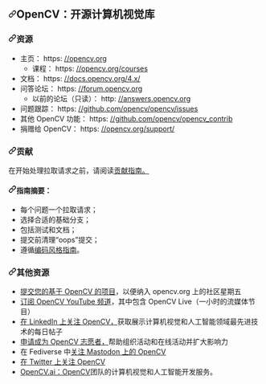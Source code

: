 <div class="Box-sc-g0xbh4-0 bJMeLZ js-snippet-clipboard-copy-unpositioned" data-hpc="true"><article class="markdown-body entry-content container-lg" itemprop="text"><h2 tabindex="-1" dir="auto"><a id="user-content-opencv-open-source-computer-vision-library" class="anchor" aria-hidden="true" tabindex="-1" href="#opencv-open-source-computer-vision-library"><svg class="octicon octicon-link" viewBox="0 0 16 16" version="1.1" width="16" height="16" aria-hidden="true"><path d="m7.775 3.275 1.25-1.25a3.5 3.5 0 1 1 4.95 4.95l-2.5 2.5a3.5 3.5 0 0 1-4.95 0 .751.751 0 0 1 .018-1.042.751.751 0 0 1 1.042-.018 1.998 1.998 0 0 0 2.83 0l2.5-2.5a2.002 2.002 0 0 0-2.83-2.83l-1.25 1.25a.751.751 0 0 1-1.042-.018.751.751 0 0 1-.018-1.042Zm-4.69 9.64a1.998 1.998 0 0 0 2.83 0l1.25-1.25a.751.751 0 0 1 1.042.018.751.751 0 0 1 .018 1.042l-1.25 1.25a3.5 3.5 0 1 1-4.95-4.95l2.5-2.5a3.5 3.5 0 0 1 4.95 0 .751.751 0 0 1-.018 1.042.751.751 0 0 1-1.042.018 1.998 1.998 0 0 0-2.83 0l-2.5 2.5a1.998 1.998 0 0 0 0 2.83Z"></path></svg></a><font style="vertical-align: inherit;"><font style="vertical-align: inherit;">OpenCV：开源计算机视觉库</font></font></h2>
<h3 tabindex="-1" dir="auto"><a id="user-content-resources" class="anchor" aria-hidden="true" tabindex="-1" href="#resources"><svg class="octicon octicon-link" viewBox="0 0 16 16" version="1.1" width="16" height="16" aria-hidden="true"><path d="m7.775 3.275 1.25-1.25a3.5 3.5 0 1 1 4.95 4.95l-2.5 2.5a3.5 3.5 0 0 1-4.95 0 .751.751 0 0 1 .018-1.042.751.751 0 0 1 1.042-.018 1.998 1.998 0 0 0 2.83 0l2.5-2.5a2.002 2.002 0 0 0-2.83-2.83l-1.25 1.25a.751.751 0 0 1-1.042-.018.751.751 0 0 1-.018-1.042Zm-4.69 9.64a1.998 1.998 0 0 0 2.83 0l1.25-1.25a.751.751 0 0 1 1.042.018.751.751 0 0 1 .018 1.042l-1.25 1.25a3.5 3.5 0 1 1-4.95-4.95l2.5-2.5a3.5 3.5 0 0 1 4.95 0 .751.751 0 0 1-.018 1.042.751.751 0 0 1-1.042.018 1.998 1.998 0 0 0-2.83 0l-2.5 2.5a1.998 1.998 0 0 0 0 2.83Z"></path></svg></a><font style="vertical-align: inherit;"><font style="vertical-align: inherit;">资源</font></font></h3>
<ul dir="auto">
<li><font style="vertical-align: inherit;"><font style="vertical-align: inherit;">主页： https: </font></font><a href="https://opencv.org" rel="nofollow"><font style="vertical-align: inherit;"><font style="vertical-align: inherit;">//opencv.org</font></font></a>
<ul dir="auto">
<li><font style="vertical-align: inherit;"><font style="vertical-align: inherit;">课程： https: </font></font><a href="https://opencv.org/courses" rel="nofollow"><font style="vertical-align: inherit;"><font style="vertical-align: inherit;">//opencv.org/courses</font></font></a></li>
</ul>
</li>
<li><font style="vertical-align: inherit;"><font style="vertical-align: inherit;">文档： https: </font></font><a href="https://docs.opencv.org/4.x/" rel="nofollow"><font style="vertical-align: inherit;"><font style="vertical-align: inherit;">//docs.opencv.org/4.x/</font></font></a></li>
<li><font style="vertical-align: inherit;"><font style="vertical-align: inherit;">问答论坛： https: </font></font><a href="https://forum.opencv.org" rel="nofollow"><font style="vertical-align: inherit;"><font style="vertical-align: inherit;">//forum.opencv.org</font></font></a>
<ul dir="auto">
<li><font style="vertical-align: inherit;"><font style="vertical-align: inherit;">以前的论坛（只读）： http: </font></font><a href="http://answers.opencv.org" rel="nofollow"><font style="vertical-align: inherit;"><font style="vertical-align: inherit;">//answers.opencv.org</font></font></a></li>
</ul>
</li>
<li><font style="vertical-align: inherit;"><font style="vertical-align: inherit;">问题跟踪： https: </font></font><a href="https://github.com/opencv/opencv/issues"><font style="vertical-align: inherit;"><font style="vertical-align: inherit;">//github.com/opencv/opencv/issues</font></font></a></li>
<li><font style="vertical-align: inherit;"><font style="vertical-align: inherit;">其他 OpenCV 功能： https: </font></font><a href="https://github.com/opencv/opencv_contrib"><font style="vertical-align: inherit;"><font style="vertical-align: inherit;">//github.com/opencv/opencv_contrib</font></font></a></li>
<li><font style="vertical-align: inherit;"><font style="vertical-align: inherit;">捐赠给 OpenCV： https: </font></font><a href="https://opencv.org/support/" rel="nofollow"><font style="vertical-align: inherit;"><font style="vertical-align: inherit;">//opencv.org/support/</font></font></a></li>
</ul>
<h3 tabindex="-1" dir="auto"><a id="user-content-contributing" class="anchor" aria-hidden="true" tabindex="-1" href="#contributing"><svg class="octicon octicon-link" viewBox="0 0 16 16" version="1.1" width="16" height="16" aria-hidden="true"><path d="m7.775 3.275 1.25-1.25a3.5 3.5 0 1 1 4.95 4.95l-2.5 2.5a3.5 3.5 0 0 1-4.95 0 .751.751 0 0 1 .018-1.042.751.751 0 0 1 1.042-.018 1.998 1.998 0 0 0 2.83 0l2.5-2.5a2.002 2.002 0 0 0-2.83-2.83l-1.25 1.25a.751.751 0 0 1-1.042-.018.751.751 0 0 1-.018-1.042Zm-4.69 9.64a1.998 1.998 0 0 0 2.83 0l1.25-1.25a.751.751 0 0 1 1.042.018.751.751 0 0 1 .018 1.042l-1.25 1.25a3.5 3.5 0 1 1-4.95-4.95l2.5-2.5a3.5 3.5 0 0 1 4.95 0 .751.751 0 0 1-.018 1.042.751.751 0 0 1-1.042.018 1.998 1.998 0 0 0-2.83 0l-2.5 2.5a1.998 1.998 0 0 0 0 2.83Z"></path></svg></a><font style="vertical-align: inherit;"><font style="vertical-align: inherit;">贡献</font></font></h3>
<p dir="auto"><font style="vertical-align: inherit;"><font style="vertical-align: inherit;">在开始处理拉取请求之前，</font><font style="vertical-align: inherit;">请阅读</font></font><a href="https://github.com/opencv/opencv/wiki/How_to_contribute"><font style="vertical-align: inherit;"><font style="vertical-align: inherit;">贡献指南。</font></font></a><font style="vertical-align: inherit;"></font></p>
<h4 tabindex="-1" dir="auto"><a id="user-content-summary-of-the-guidelines" class="anchor" aria-hidden="true" tabindex="-1" href="#summary-of-the-guidelines"><svg class="octicon octicon-link" viewBox="0 0 16 16" version="1.1" width="16" height="16" aria-hidden="true"><path d="m7.775 3.275 1.25-1.25a3.5 3.5 0 1 1 4.95 4.95l-2.5 2.5a3.5 3.5 0 0 1-4.95 0 .751.751 0 0 1 .018-1.042.751.751 0 0 1 1.042-.018 1.998 1.998 0 0 0 2.83 0l2.5-2.5a2.002 2.002 0 0 0-2.83-2.83l-1.25 1.25a.751.751 0 0 1-1.042-.018.751.751 0 0 1-.018-1.042Zm-4.69 9.64a1.998 1.998 0 0 0 2.83 0l1.25-1.25a.751.751 0 0 1 1.042.018.751.751 0 0 1 .018 1.042l-1.25 1.25a3.5 3.5 0 1 1-4.95-4.95l2.5-2.5a3.5 3.5 0 0 1 4.95 0 .751.751 0 0 1-.018 1.042.751.751 0 0 1-1.042.018 1.998 1.998 0 0 0-2.83 0l-2.5 2.5a1.998 1.998 0 0 0 0 2.83Z"></path></svg></a><font style="vertical-align: inherit;"><font style="vertical-align: inherit;">指南摘要：</font></font></h4>
<ul dir="auto">
<li><font style="vertical-align: inherit;"><font style="vertical-align: inherit;">每个问题一个拉取请求；</font></font></li>
<li><font style="vertical-align: inherit;"><font style="vertical-align: inherit;">选择合适的基础分支；</font></font></li>
<li><font style="vertical-align: inherit;"><font style="vertical-align: inherit;">包括测试和文档；</font></font></li>
<li><font style="vertical-align: inherit;"><font style="vertical-align: inherit;">提交前清理“oops”提交；</font></font></li>
<li><font style="vertical-align: inherit;"><font style="vertical-align: inherit;">遵循</font></font><a href="https://github.com/opencv/opencv/wiki/Coding_Style_Guide"><font style="vertical-align: inherit;"><font style="vertical-align: inherit;">编码风格指南</font></font></a><font style="vertical-align: inherit;"><font style="vertical-align: inherit;">。</font></font></li>
</ul>
<h3 tabindex="-1" dir="auto"><a id="user-content-additional-resources" class="anchor" aria-hidden="true" tabindex="-1" href="#additional-resources"><svg class="octicon octicon-link" viewBox="0 0 16 16" version="1.1" width="16" height="16" aria-hidden="true"><path d="m7.775 3.275 1.25-1.25a3.5 3.5 0 1 1 4.95 4.95l-2.5 2.5a3.5 3.5 0 0 1-4.95 0 .751.751 0 0 1 .018-1.042.751.751 0 0 1 1.042-.018 1.998 1.998 0 0 0 2.83 0l2.5-2.5a2.002 2.002 0 0 0-2.83-2.83l-1.25 1.25a.751.751 0 0 1-1.042-.018.751.751 0 0 1-.018-1.042Zm-4.69 9.64a1.998 1.998 0 0 0 2.83 0l1.25-1.25a.751.751 0 0 1 1.042.018.751.751 0 0 1 .018 1.042l-1.25 1.25a3.5 3.5 0 1 1-4.95-4.95l2.5-2.5a3.5 3.5 0 0 1 4.95 0 .751.751 0 0 1-.018 1.042.751.751 0 0 1-1.042.018 1.998 1.998 0 0 0-2.83 0l-2.5 2.5a1.998 1.998 0 0 0 0 2.83Z"></path></svg></a><font style="vertical-align: inherit;"><font style="vertical-align: inherit;">其他资源</font></font></h3>
<ul dir="auto">
<li><a href="https://form.jotform.com/233105358823151" rel="nofollow"><font style="vertical-align: inherit;"><font style="vertical-align: inherit;">提交您的基于 OpenCV 的项目</font></font></a><font style="vertical-align: inherit;"><font style="vertical-align: inherit;">，以便纳入 opencv.org 上的社区星期五</font></font></li>
<li><a href="http://youtube.com/@opencvofficial" rel="nofollow"><font style="vertical-align: inherit;"><font style="vertical-align: inherit;">订阅 OpenCV YouTube 频道</font></font></a><font style="vertical-align: inherit;"><font style="vertical-align: inherit;">，其中包含 OpenCV Live（一小时的流媒体节目）</font></font></li>
<li><a href="http://linkedin.com/company/opencv/" rel="nofollow"><font style="vertical-align: inherit;"><font style="vertical-align: inherit;">在 LinkedIn 上关注 OpenCV，</font></font></a><font style="vertical-align: inherit;"><font style="vertical-align: inherit;">获取展示计算机视觉和人工智能领域最先进技术的每日帖子</font></font></li>
<li><a href="https://form.jotform.com/232745316792159" rel="nofollow"><font style="vertical-align: inherit;"><font style="vertical-align: inherit;">申请成为 OpenCV 志愿者，</font></font></a><font style="vertical-align: inherit;"><font style="vertical-align: inherit;">帮助组织活动和在线活动并扩大影响力</font></font></li>
<li><a href="http://mastodon.social/@opencv" rel="nofollow"><font style="vertical-align: inherit;"></font></a><font style="vertical-align: inherit;"><font style="vertical-align: inherit;">在 Fediverse 中</font><a href="http://mastodon.social/@opencv" rel="nofollow"><font style="vertical-align: inherit;">关注 Mastodon 上的 OpenCV</font></a></font></li>
<li><a href="https://twitter.com/opencvlive" rel="nofollow"><font style="vertical-align: inherit;"><font style="vertical-align: inherit;">在 Twitter 上关注 OpenCV</font></font></a></li>
<li><a href="https://opencv.ai" rel="nofollow"><font style="vertical-align: inherit;"><font style="vertical-align: inherit;">OpenCV.ai：OpenCV</font></font></a><font style="vertical-align: inherit;"><font style="vertical-align: inherit;">团队的计算机视觉和人工智能开发服务。</font></font></li>
</ul>
</article></div>
